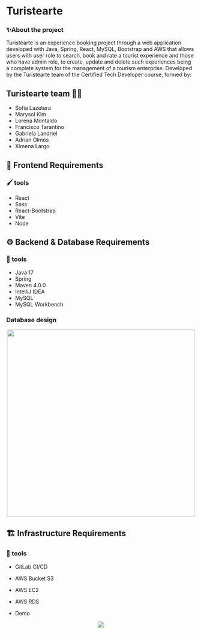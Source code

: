 # Turistearte

### ✨About the project

Turistearte is an experience booking project through a web application developed with Java, Spring, React, MySQL, Bootstrap and AWS that allows users with user role to search, book and rate a tourist experience and those who have admin role, to create, update and delete such experiences being a complete system for the management of a tourism enterprise. Developed by the Turistearte team of the Certified Tech Developer course, formed by:

## Turistearte team 👩‍💻
 - Sofia Lazetera
 - Marysol Kim
 - Lorena Montaldo
 - Francisco Tarantino
 - Gabriela Landriel
 - Adrian Olmos
 - Ximena Largo

## 🎨 Frontend Requirements
### 🖌 tools 
 - React
 - Sass
 - React-Bootstrap
 - Vite
 - Node

## ⚙ Backend & Database Requirements
### 🔧 tools 
 - Java 17
 - Spring
 - Maven 4.0.0
 - IntelliJ IDEA
 - MySQL
 - MySQL Workbench

### Database design 
<p align="center">
<img src="https://github.com/XimenaLargo96/XimenaLargo96/blob/main/publicImages/DER.PNG?raw=true" width="500px" heigth="500px"/>
</p>

## 🏗 Infrastructure Requirements
### 🔨 tools 
 - GitLab CI/CD
 - AWS Bucket S3
 - AWS EC2
 - AWS RDS


- Demo
<p align="center">
<img src="https://github.com/XimenaLargo96/XimenaLargo96/blob/main/publicImages/demo-turistearte.gif?raw=true" />
</p>

